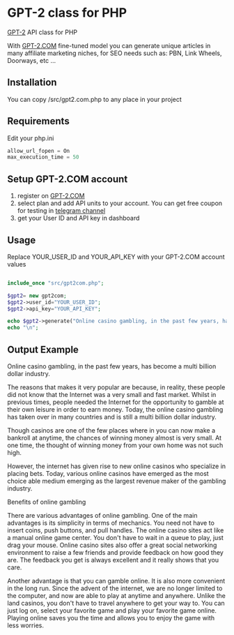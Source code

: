 # GPT-2 class for PHP
[GPT-2](https://gpt-2.com) API class for PHP

With [GPT-2.COM](https://gpt-2.com) fine-tuned model you can generate unique articles in many affiliate marketing niches, for SEO needs such as: PBN, Link Wheels, Doorways, etc ... 


## Installation
You can copy /src/gpt2.com.php to any place in your project

## Requirements
Edit your php.ini
```php 
allow_url_fopen = On
max_execution_time = 50
```
## Setup GPT-2.COM account
1. register on [GPT-2.COM](https://gpt-2.com)
2. select plan and add API units to your account. You can get free coupon for testing in [telegram channel](https://t.me/gpt_2)
3. get your User ID and API key in dashboard
## Usage 

Replace YOUR_USER_ID and YOUR_API_KEY with your GPT-2.COM account values 

```php 

include_once "src/gpt2com.php";

$gpt2= new gpt2com;
$gpt2->user_id="YOUR_USER_ID";
$gpt2->api_key="YOUR_API_KEY";

echo $gpt2->generate("Online casino gambling, in the past few years, has become a multi billion dollar industry");
echo "\n";

```
## Output Example 

Online casino gambling, in the past few years, has become a multi billion dollar industry.

The reasons that makes it very popular are because, in reality, these people did not know that the Internet was a very small and fast market. Whilst in previous times, people needed the Internet for the opportunity to gamble at their own leisure in order to earn money. Today, the online casino gambling has taken over in many countries and is still a multi billion dollar industry.

Though casinos are one of the few places where in you can now make a bankroll at anytime, the chances of winning money almost is very small. At one time, the thought of winning money from your own home was not such high.

However, the internet has given rise to new online casinos who specialize in placing bets. Today, various online casinos have emerged as the most choice able medium emerging as the largest revenue maker of the gambling industry.

Benefits of online gambling

There are various advantages of online gambling. One of the main advantages is its simplicity in terms of mechanics. You need not have to insert coins, push buttons, and pull handles. The online casino sites act like a manual online game center. You don't have to wait in a queue to play, just drag your mouse. Online casino sites also offer a great social networking environment to raise a few friends and provide feedback on how good they are. The feedback you get is always excellent and it really shows that you care.

Another advantage is that you can gamble online. It is also more convenient in the long run. Since the advent of the internet, we are no longer limited to the computer, and now are able to play at anytime and anywhere. Unlike the land casinos, you don't have to travel anywhere to get your way to. You can just log on, select your favorite game and play your favorite game online. Playing online saves you the time and allows you to enjoy the game with less worries.
